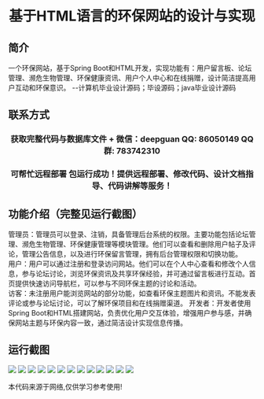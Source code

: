 <p><h1 align="center">基于HTML语言的环保网站的设计与实现</h1></p>

## 简介
一个环保网站，基于Spring Boot和HTML开发，实现功能有：用户留言板、论坛管理、濒危生物管理、环保健康资讯、用户个人中心和在线捐赠，设计简洁提高用户互动和环保意识。    --计算机毕业设计源码；毕设源码；java毕业设计源码


## 联系方式
<p><h3 align="center">获取完整代码与数据库文件 + 微信：deepguan QQ: 86050149 QQ群: 783742310</h3></p>
<p><h3 align="center">可帮忙远程部署 包运行成功！提供远程部署、修改代码、设计文档指导、代码讲解等服务！</h3></p>

## 功能介绍（完整见运行截图）
管理员：管理员可以登录、注销，具备管理后台系统的权限。主要功能包括论坛管理、濒危生物管理、环保健康管理等模块管理。他们可以查看和删除用户帖子及评论，管理公告信息，以及进行环保留言管理，拥有后台管理权限和切换功能。  
用户：用户可以通过注册和登录访问网站。他们可以在个人中心查看和修改个人信息，参与论坛讨论，浏览环保资讯及共享环保经验，并可通过留言板进行互动。首页提供快速访问导航栏，可以参与不同环保主题的讨论和活动。  
访客：未注册用户能浏览网站的部分功能，如查看环保主题图片和资讯。不能发表评论或参与论坛讨论，可以了解环保项目和在线捐赠渠道。
开发者：开发者使用Spring Boot和HTML搭建网站，负责优化用户交互体验，增强用户参与感，并确保网站主题与环保内容一致，通过简洁设计实现信息传播。


## 运行截图
![](https://bs-1329754181.cos.ap-shanghai.myqcloud.com/spring/HtmlBasedEnvironmentalWebsiteDesignAndImplementation/img/001.jpg)
![](https://bs-1329754181.cos.ap-shanghai.myqcloud.com/spring/HtmlBasedEnvironmentalWebsiteDesignAndImplementation/img/002.jpg)
![](https://bs-1329754181.cos.ap-shanghai.myqcloud.com/spring/HtmlBasedEnvironmentalWebsiteDesignAndImplementation/img/003.jpg)
![](https://bs-1329754181.cos.ap-shanghai.myqcloud.com/spring/HtmlBasedEnvironmentalWebsiteDesignAndImplementation/img/004.jpg)
![](https://bs-1329754181.cos.ap-shanghai.myqcloud.com/spring/HtmlBasedEnvironmentalWebsiteDesignAndImplementation/img/005.jpg)
![](https://bs-1329754181.cos.ap-shanghai.myqcloud.com/spring/HtmlBasedEnvironmentalWebsiteDesignAndImplementation/img/006.jpg)
![](https://bs-1329754181.cos.ap-shanghai.myqcloud.com/spring/HtmlBasedEnvironmentalWebsiteDesignAndImplementation/img/007.jpg)
![](https://bs-1329754181.cos.ap-shanghai.myqcloud.com/spring/HtmlBasedEnvironmentalWebsiteDesignAndImplementation/img/008.jpg)
![](https://bs-1329754181.cos.ap-shanghai.myqcloud.com/spring/HtmlBasedEnvironmentalWebsiteDesignAndImplementation/img/009.jpg)
![](https://bs-1329754181.cos.ap-shanghai.myqcloud.com/spring/HtmlBasedEnvironmentalWebsiteDesignAndImplementation/img/010.jpg)
![](https://bs-1329754181.cos.ap-shanghai.myqcloud.com/spring/HtmlBasedEnvironmentalWebsiteDesignAndImplementation/img/011.jpg)
![](https://bs-1329754181.cos.ap-shanghai.myqcloud.com/spring/HtmlBasedEnvironmentalWebsiteDesignAndImplementation/img/012.jpg)
![](https://bs-1329754181.cos.ap-shanghai.myqcloud.com/spring/HtmlBasedEnvironmentalWebsiteDesignAndImplementation/img/013.jpg)

<p>本代码来源于网络,仅供学习参考使用!</p>
